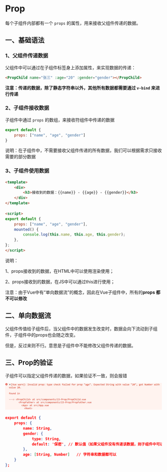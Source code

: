 # Prop

每个子组件内部都有一个 `props` 的属性，用来接收父组件传递的数据。

## 一、基础语法

### 1、父组件传递数据

父组件中可以通过在子组件标签身上添加属性，来实现数据的传递：

```html
<PropChild name="张三" :age="20" :gender="gender"></PropChild>
```

**注意：传递的数据，除了静态字符串以外，其他所有数据都需要通过 `v-bind` 来进行传递**

### 2、子组件接收数据

子组件中通过 `props` 的数组，来接收符组件中传递的数据

```js
export default {
    props: ["name", "age", "gender"]
}
```

说明：在子组件中，不需要接收父组件传递的所有数据，我们可以根据需求只接收需要的部分数据

### 3、子组件使用数据

```html
<template>
    <div>
        <h3>接收到的数据：{{name}} - {{age}} - {{gender}}</h3>
    </div>
</template>

<script>
export default {
    props: ["name", "age", "gender"],
    mounted() {
        console.log(this.name, this.age, this.gender);
    },
};
</script>
```

说明：

1、props接收到的数据，在HTML中可以使用渲染使用；

2、props接收到的数据，在JS中可以通过this进行使用；

注意：由于Vue中有“单向数据流”的概念，因此在Vue子组件中，所有的**props 都不可以修改**

## 二、单向数据流

父组件传值给子组件后，当父组件中的数据发生改变时，数据会向下流动到子组件，子组件中的props也会随之改变。

但是，反过来则不行。意思是子组件中不能修改父组件传递的数据。

## 三、Prop的验证

子组件可以指定父组件传递的数据，如果验证不一致，则会报错

![image-20230527215442269](03.Prop/image-20230527215442269.png)

```json
export default {
    props: {
        name: String,
        gender: {
            type: String,
            default: '保密', // 默认值（如果父组件没有传递该数据，则子组件中可以使用默认值）
        },
        age: [String, Number]	// 字符串和数据都可以
    }
};
```

